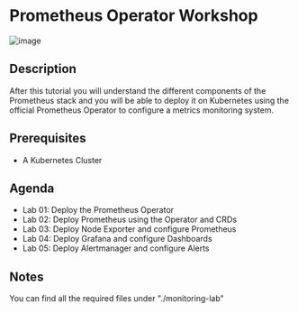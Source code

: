 # Prometheus Operator Workshop

![image](https://github.com/sela-rhinops/bootcamp-monitoring/blob/master/images/prometheus.png)

## Description

After this tutorial you will understand the different components of the Prometheus stack and you will be able to deploy it on Kubernetes using the official Prometheus Operator to configure a metrics monitoring system.

## Prerequisites

- A Kubernetes Cluster

## Agenda

- Lab 01: Deploy the Prometheus Operator
- Lab 02: Deploy Prometheus using the Operator and CRDs
- Lab 03: Deploy Node Exporter and configure Prometheus
- Lab 04: Deploy Grafana and configure Dashboards
- Lab 05: Deploy Alertmanager and configure Alerts

## Notes

You can find all the required files under "./monitoring-lab"

